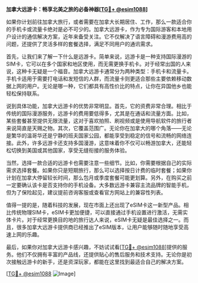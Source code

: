**加拿大远游卡：畅享北美之旅的必备神器[[TG💪+ @esim1088](https://t.me/s/esim1088)]**

如果你计划前往加拿大旅行，或者需要在加拿大长期居住、工作，那么一款适合你的手机卡或流量卡绝对是必不可少的。加拿大远游卡，作为专为国际游客和本地用户设计的通信解决方案，近年来备受关注。它不仅解决了语言障碍和漫游费用高的问题，还提供了灵活多样的套餐选择，满足不同用户的通讯需求。

首先，让我们来了解一下什么是远游卡。简单来说，远游卡是一种支持国际漫游的SIM卡，它可以在多个国家和地区使用，而无需更换手机卡。对于经常出国的人来说，这种卡无疑是一个福音。加拿大远游卡通常分为两种类型：手机卡和流量卡。手机卡适用于需要打电话和发短信的人群，而流量卡则更适合那些主要依赖移动数据上网的用户。无论是哪一种，它们都具有高性价比的特点，让你在异国他乡也能轻松保持联系。

说到具体功能，加拿大远游卡的优势非常明显。首先，它的资费非常合理。相比于传统的国际漫游服务，远游卡的费用要低得多，尤其是在通话和流量方面。比如，某些套餐甚至提供无限流量，这对于喜欢拍照、刷视频或是使用导航软件的旅行者来说简直是天赐之物。其次，它覆盖范围广。无论你在加拿大的哪个角落——无论是繁华的温哥华还是宁静的班夫国家公园，都能享受到稳定的信号和流畅的网络连接。此外，许多远游卡还支持多国漫游，这意味着你不仅可以畅游加拿大，还能轻松切换到美国或其他国家，享受无缝衔接的服务体验。

当然，选择一款合适的远游卡也需要注意一些细节。比如，你需要根据自己的实际需求选择套餐。如果你只是短期旅行，那么可以选择按日计费的临时套餐；如果你计划在加拿大停留较长时间，那么包月或季度套餐可能更划算。另外，在购买之前一定要确认该卡是否支持你的手机设备。大多数远游卡兼容主流品牌的智能手机，但为了保险起见，建议提前咨询客服或查看官方网站上的兼容性列表。

值得一提的是，随着科技的发展，现在市面上还出现了eSIM卡这一新型产品。相比传统物理SIM卡，eSIM卡更加便捷，可以直接通过手机设置进行激活，无需实体卡片。对于经常更换目的地的旅行达人来说，eSIM卡无疑是最佳选择之一。而且，很多加拿大远游卡提供商已经推出了eSIM版本，让用户能够随时随地享受高速上网的乐趣。

最后，如果你对加拿大远游卡感兴趣，不妨试试看[[TG💪+ @esim1088](https://t.me/s/esim1088)]提供的服务。他们不仅拥有丰富的产品线，还提供贴心的售后服务和技术支持。无论你是初次接触远游卡的新手，还是资深玩家，都能在这里找到最适合自己的解决方案。

[[TG💪+ @esim1088](https://t.me/s/esim1088) ![Image](https://i.postimg.cc/4NQfJmqS/Snipaste-2025-05-13-00-14-12.png)]